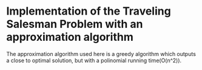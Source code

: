 # Implementation of the Traveling Salesman Problem with an approximation algorithm

The approximation algorithm used here is a greedy algorithm which outputs a close to optimal solution, but with a polinomial running time(O(n^2)).
